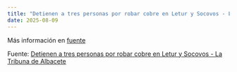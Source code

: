 ```yaml
---
title: "Detienen a tres personas por robar cobre en Letur y Socovos - La Tribuna de Albacete"
date: 2025-08-09
---
```


Más información en [fuente](https://news.google.com/rss/articles/CBMi3wFBVV95cUxPQzBqMjdjanRXeDBPZlREWHVwNTh6cFctWXF1OVRUcHczOFVISUlqRHh4aER0ZlRreHB1YkZEV1Rfb282TFJCaVFjYmlDNmYwQU9sS1FLNVgxUDBwVWd2N09ydkp2RlRoRVpycno1UmxMS1NrdTNjQkZoSjVIeTlPaTFENU1yd0pxQjBCT3poY01Vb2JXbVVLQ3Zwbzk2NGYyMXlqQlIwMW1ON3dRQ3VST09ncVNiMndGTUJ3V2lNeUJWbUVyQkE2akNYX1JLa3liMDk4M2pqeVlyeldOMFRZ?oc=5)

Fuente: [Detienen a tres personas por robar cobre en Letur y Socovos - La Tribuna de Albacete](https://news.google.com/rss/articles/CBMi3wFBVV95cUxPQzBqMjdjanRXeDBPZlREWHVwNTh6cFctWXF1OVRUcHczOFVISUlqRHh4aER0ZlRreHB1YkZEV1Rfb282TFJCaVFjYmlDNmYwQU9sS1FLNVgxUDBwVWd2N09ydkp2RlRoRVpycno1UmxMS1NrdTNjQkZoSjVIeTlPaTFENU1yd0pxQjBCT3poY01Vb2JXbVVLQ3Zwbzk2NGYyMXlqQlIwMW1ON3dRQ3VST09ncVNiMndGTUJ3V2lNeUJWbUVyQkE2akNYX1JLa3liMDk4M2pqeVlyeldOMFRZ?oc=5)

